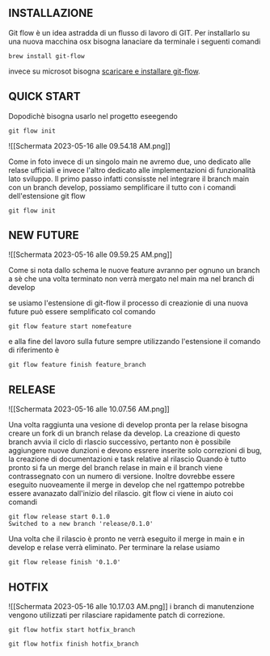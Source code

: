 
## INSTALLAZIONE

Git flow è un idea astradda di un flusso di lavoro di GIT.
Per installarlo su una nuova macchina osx bisogna lanaciare da terminale i seguenti comandi

```shell
brew install git-flow
```

invece su microsot bisogna  [scaricare e installare git-flow](https://git-scm.com/download/win).

## QUICK START

Dopodichè bisogna usarlo nel progetto eseegendo

```shell
git flow init
```


![[Schermata 2023-05-16 alle 09.54.18 AM.png]]

Come in foto invece di un singolo main ne avremo due, uno dedicato alle relase ufficiali e invece l'altro dedicato alle implementazioni di funzionalità lato sviluppo.
Il primo passo infatti consisste nel integrare il branch main con un branch develop, possiamo semplificare il tutto con i comandi dell'estensione git flow

```shell
git flow init
```

## NEW FUTURE

![[Schermata 2023-05-16 alle 09.59.25 AM.png]]

Come si nota dallo schema le nuove feature avranno per ognuno un branch a sè che una volta terminato non verrà mergato nel main ma nel branch di develop

se usiamo l'estensione di git-flow il processo di creazionie di una nuova future può essere semplificato col comando

```shell 
git flow feature start nomefeature
```

e alla fine del lavoro sulla future sempre utilizzando l'estensione il comando di riferimento è 

```shell
git flow feature finish feature_branch
```

## RELEASE


![[Schermata 2023-05-16 alle 10.07.56 AM.png]]

Una volta raggiunta una vesione di develop pronta per la relase bisogna creare un fork di un branch relase da develop.
La creazione di questo branch avvia il ciclo di rlascio successivo, pertanto non è possibile aggiungere nuove dunzioni e devono essrere inserite solo correzioni di bug, la creazione di documentazioni e task relative al rilascio
Quando è tutto pronto si fa un merge del branch relase in main e il branch viene contrassegnato con un numero di versione.
Inoltre dovrebbe essere eseguito nuoveamente il merge in develop che nel rgattempo potrebbe essere avanazato dall'inizio del rilascio.
git flow ci viene in aiuto coi comandi
```shell
git flow release start 0.1.0
Switched to a new branch 'release/0.1.0'
```

Una volta che il rilascio è pronto ne verrà eseguito il merge in main e in develop e relase verrà eliminato. 
Per terminare la relase usiamo 

```shell
git flow release finish '0.1.0'
```

## HOTFIX
![[Schermata 2023-05-16 alle 10.17.03 AM.png]]
i branch di manutenzione vengono utilizzati per rilasciare rapidamente patch di correzione. 

```shell
git flow hotfix start hotfix_branch

```

```shell
git flow hotfix finish hotfix_branch
```
